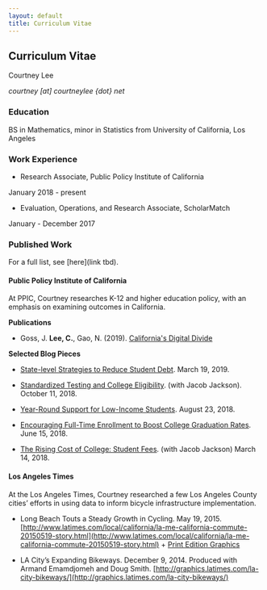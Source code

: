 ```yaml
---
layout: default
title: Curriculum Vitae
---
```


## Curriculum Vitae
Courtney Lee 

_courtney [at] courtneylee {dot} net_

### Education
BS in Mathematics, minor in Statistics from University of California, Los Angeles

### Work Experience
* Research Associate, Public Policy Institute of California 

 January 2018 - present  

* Evaluation, Operations, and Research Associate, ScholarMatch

 January - December 2017  


### Published Work
For a full list, see [here](link tbd). 

#### Public Policy Institute of California

At PPIC, Courtney researches K-12 and higher education policy, with an emphasis on examining outcomes in California.

**Publications** 

* Goss, J. **Lee, C.**, Gao, N. (2019). [California's Digital Divide](https://www.ppic.org/publication/californias-digital-divide/)

**Selected Blog Pieces**

* [State-level Strategies to Reduce Student Debt](https://www.ppic.org/blog/state-level-strategies-to-reduce-student-debt/). March 19, 2019. 

* [Standardized Testing and College Eligibility](http://www.ppic.org/blog/standardized-testing-and-college-eligibility/). (with Jacob Jackson). October 11, 2018.

* [Year-Round Support for Low-Income Students](http://www.ppic.org/blog/year-round-support-for-low-income-students/). August 23, 2018.

* [Encouraging Full-Time Enrollment to Boost College Graduation Rates](http://www.ppic.org/blog/encouraging-full-time-enrollment-to-boost-college-graduation-rates/). June 15, 2018.

* [The Rising Cost of College: Student Fees](http://www.ppic.org/blog/rising-cost-college-student-fees/). (with Jacob Jackson) March 14, 2018.

#### Los Angeles Times

At the Los Angeles Times, Courtney researched a few Los Angeles County cities’ efforts in using data to inform bicycle infrastructure implementation.

* Long Beach Touts a Steady Growth in Cycling. May 19, 2015.
[http://www.latimes.com/local/california/la-me-california-commute-20150519-story.html](http://www.latimes.com/local/california/la-me-california-commute-20150519-story.html) + [Print Edition Graphics](http://courtneylee.net/blog/2018/10/28/longbeach-visuals)

* LA City’s Expanding Bikeways. December 9, 2014.
Produced with Armand Emamdjomeh and Doug Smith.
[http://graphics.latimes.com/la-city-bikeways/](http://graphics.latimes.com/la-city-bikeways/)
